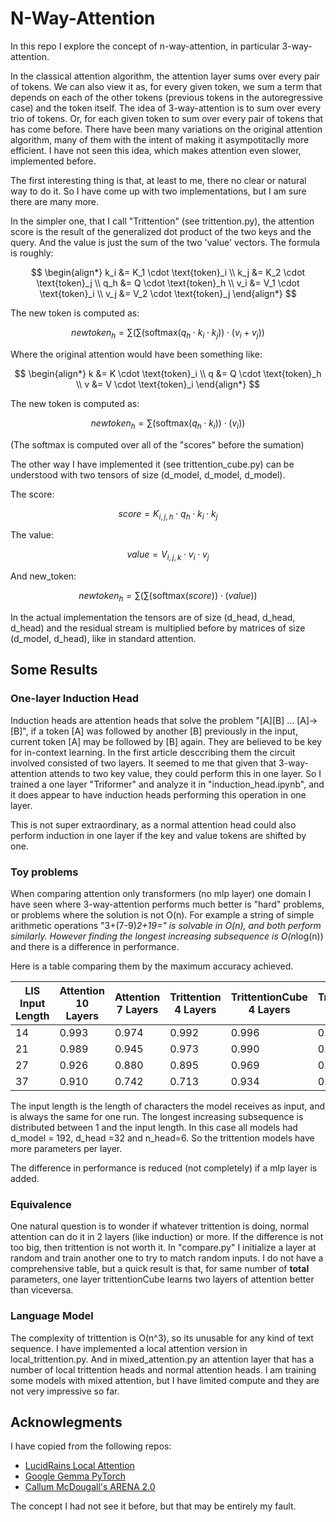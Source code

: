 # N-Way-Attention

In this repo I explore the concept of n-way-attention, in particular 3-way-attention.

In the classical attention algorithm, the attention layer sums over every pair of tokens. We can also view it as, for every given token, we sum a term that depends on each of the other tokens (previous tokens in the autoregressive case) and the token itself. The idea of 3-way-attention is to sum over every trio of tokens. Or, for each given token to sum over every pair of tokens that has come before.
There have been many variations on the original attention algorithm, many of them with the intent of making it asympotitaclly more efficient. I have not seen this idea, which makes attention even slower, implemented before.

The first interesting thing is that, at least to me, there no clear or natural way to do it. So I have come up with two implementations, but I am sure there are many more.

In the simpler one, that I call "Trittention" (see trittention.py), the attention score is the result of the generalized dot product of the two keys and the query. And the value is just the sum of the two 'value' vectors. The formula is roughly:

$$
\begin{align*}
k_i &= K_1 \cdot \text{token}_i \\
k_j &= K_2 \cdot \text{token}_j \\
q_h &= Q \cdot \text{token}_h \\
v_i &= V_1 \cdot \text{token}_i \\
v_j &= V_2 \cdot \text{token}_j
\end{align*}
$$

The new token is computed as:

$$
{newtoken}_h = \sum \left( \sum \left( \text{softmax}\left( q_h \cdot k_i \cdot k_j \right) \right) \cdot \left( v_i + v_j \right) \right)
$$

Where the original attention would have been something like:

$$
\begin{align*}
k &= K \cdot \text{token}_i \\
q &= Q \cdot \text{token}_h \\
v &= V \cdot \text{token}_i
\end{align*}
$$

The new token is computed as:

$$
{newtoken}_h = \sum \left( \text{softmax}\left( q_h \cdot k_i) \right) \cdot \left( v_i \right) \right)
$$

(The softmax is computed over all of the "scores" before the sumation)

The other way I have implemented it (see trittention_cube.py) can be understood with two tensors of size (d_model, d_model, d_model).

The score:

$$
{score} = K_{i,j,h} \cdot q_h \cdot k_i \cdot k_j
$$

The value:

$$
{value} = V_{i,j,k} \cdot v_i \cdot v_j
$$

And new_token:

$$
{newtoken}_h = \sum \left( \sum \left( \text{softmax}\left( score \right) \right) \cdot \left( value \right) \right)
$$


In the actual implementation the tensors are of size (d_head, d_head, d_head) and the residual stream is multiplied before by matrices of size (d_model, d_head), like in standard attention.


## Some Results

### One-layer Induction Head

Induction heads are attention heads that solve the problem "[A][B] ... [A]->[B]", if a token [A] was followed by another [B] previously in the input, current token [A] may be followed by [B] again. They are believed to be key for in-context learning. In the first article desccribing them the circuit involved consisted of two layers. It seemed to me that given that 3-way-attention attends to two key value, they could perform this in one layer. So I trained a one layer "Triformer" and analyze it in "induction_head.ipynb", and it does appear to have induction heads performing this operation in one layer.

This is not super extraordinary, as a normal attention head could also perform induction in one layer if the key and value tokens are shifted by one.

### Toy problems

When comparing attention only transformers (no mlp layer) one domain I have seen where 3-way-attention performs much better is "hard" problems, or problems where the solution is not O(n). For example a string of simple arithmetic operations "3+(7-9)*2+19=" is solvable in O(n), and both perform similarly. However finding the longest increasing subsequence is O(n*log(n)) and there is a difference in performance.

Here is a table comparing them by the maximum accuracy achieved.

| LIS Input Length | Attention 10 Layers  | Attention 7 Layers  | Trittention 4 Layers | TrittentionCube 4 Layers | TrittentionCube 3 Layers |
|------------------|----------------------|---------------------|----------------------|--------------------------|--------------------------|
| 14               | 0.993                | 0.974               | 0.992                | 0.996                    | 0.988                    |
| 21               | 0.989                | 0.945               | 0.973                | 0.990                    | 0.964                    |
| 27               | 0.926                | 0.880               | 0.895                | 0.969                    | 0.918                    |
| 37               | 0.910                | 0.742               | 0.713                | 0.934                    | 0.870                    |

The input length is the length of characters the model receives as input, and is always the same for one run. The longest increasing subsequence is distributed between 1 and the input length.
In this case all models had d_model = 192, d_head =32 and n_head=6. So the trittention models have more parameters per layer.

The difference in performance is reduced (not completely) if a mlp layer is added.


### Equivalence

One natural question is to wonder if whatever trittention is doing, normal attention can do it in 2 layers (like induction) or more. If the difference is not too big, then trittention is not worth it.
In "compare.py" I initialize a layer at random and train another one to try to match random inputs. I do not have a comprehensive table, but a quick result is that, for same number of **total** parameters, one layer trittentionCube learns two layers of attention better than viceversa.

### Language Model

The complexity of trittention is O(n^3), so its unusable for any kind of text sequence. I have implemented a local attention version in local_trittention.py. And in mixed_attention.py an attention layer that has a number of local trittention heads and normal attention heads.
I am training some models with mixed attention, but I have limited compute and they are not very impressive so far.

## Acknowlegments
I have copied from the following repos:

- [LucidRains Local Attention](https://github.com/lucidrains/local-attention/tree/master)
- [Google Gemma PyTorch](https://github.com/google/gemma_pytorch/tree/main)
- [Callum McDougall's ARENA 2.0](https://github.com/callummcdougall/ARENA_2.0)

The concept I had not see it before, but that may be entirely my fault.


